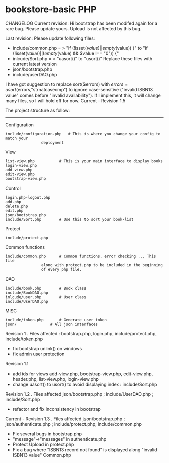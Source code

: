 # bookstore-basic PHP
CHANGELOG
Current revision: Hi bootstrap has been modifed again for a rare bug. Please update yours. Upload is not affected by this bug. 

Last revision: Please update following files:
- include/common.php = >     "if (!isset($value) || empty($value)) {" to   "if (!isset($value) || (empty($value) && $value !== "0")) {"
- inlcude/Sort.php = > "uasort()" to "usort()"
Replace these files with current latest version
- json/bootstrap.php 
- include/userDAO.php

I have got suggestion to replace sort($errors) with $errors=usort($errors,"strnatcasecmp") to ignore case-sensitive ("invalid ISBN13 value" comes before "invalid availability"). If I implement this, it will change many files, so I will hold off for now.
Current - Revision 1.5


The project structure as follow:

---------------------------------


Configuration

	include/configuration.php	# This is where you change your config to match your
					deployment
View

	list-view.php 			# This is your main interface to display books
	login-view.php
	add-view.php
	edit-view.php
	bootstrap-view.php
Control

	login.php-logout.php
	add.php
	delete.php
	edit.php
	json/bootstrap.php
	include/Sort.php		# Use this to sort your book-list
Protect

	include/protect.php
Common functions

	include/common.php		# Common functions, error checking ... This file
					along with protect.php to be included in the beginning
					of every php file. 
DAO

	include/book.php		# Book class
	include/BookDAO.php
	inlcude/user.php		# User class
	include/UserDAO.php
MISC

	include/token.php		# Generate user token
	json/				# All json interfaces


Revision 1 . Files affected : bootstrap.php, login.php, include/protect.php, include/token.php
- fix bootstrap unlink() on windows 
- fix admin user protection

Revision 1.1
- add ids for views add-view.php, bootstrap-view.php, edit-view.php, header.php, list-view.php,
login-view.php
- change uasort() to usort() to avoid displaying index : include/Sort.php

Revision 1.2 . Files affected json/bootstrap.php ; include/UserDAO.php ; include/Sort.php
- refactor and fix inconsistency in bootstrap

Current - Revision 1.3 . Files affected json/bootstrap.php ; json/authenticate.php ; include/protect.php; include/common.php
- Fix several bugs in bootstrap.php
- "message"->"messages" in authenticate.php
- Protect Upload in protect.php
- Fix a bug where "ISBN13 record not found" is displayed along "invalid ISBN13 value" Common.php
